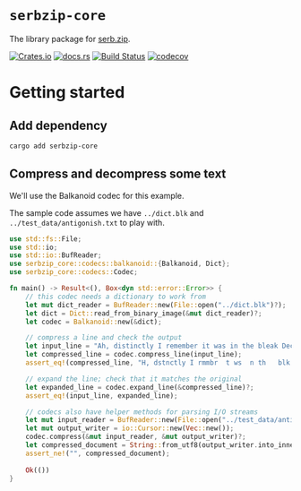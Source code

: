 # `serbzip-core`
The library package for [serb.zip](https://github.com/ekoutanov/serbzip).

[![Crates.io](https://img.shields.io/crates/v/serbzip_core?style=flat-square&logo=rust)](https://crates.io/crates/serbzip-core)
[![docs.rs](https://img.shields.io/badge/docs.rs-serbzip_core-blue?style=flat-square&logo=docs.rs)](https://docs.rs/serbzip-core)
[![Build Status](https://img.shields.io/github/actions/workflow/status/ekoutanov/serbzip/master.yml?branch=master&style=flat-square&logo=github)](https://github.com/ekoutanov/serbzip/actions/workflows/master.yml)
[![codecov](https://img.shields.io/codecov/c/github/ekoutanov/serbzip/master?style=flat-square&logo=codecov)](https://codecov.io/gh/ekoutanov/serbzip)

# Getting started
## Add dependency
```sh
cargo add serbzip-core
```

## Compress and decompress some text
We'll use the Balkanoid codec for this example.

The sample code assumes we have `../dict.blk` and `../test_data/antigonish.txt` to play with.

```rust
use std::fs::File;
use std::io;
use std::io::BufReader;
use serbzip_core::codecs::balkanoid::{Balkanoid, Dict};
use serbzip_core::codecs::Codec;

fn main() -> Result<(), Box<dyn std::error::Error>> {
    // this codec needs a dictionary to work from
    let mut dict_reader = BufReader::new(File::open("../dict.blk")?);
    let dict = Dict::read_from_binary_image(&mut dict_reader)?;
    let codec = Balkanoid::new(&dict);

    // compress a line and check the output
    let input_line = "Ah, distinctly I remember it was in the bleak December";
    let compressed_line = codec.compress_line(input_line);
    assert_eq!(compressed_line, "H, dstnctly I rmmbr  t ws  n th   blk Dcmbr");

    // expand the line; check that it matches the original
    let expanded_line = codec.expand_line(&compressed_line)?;
    assert_eq!(input_line, expanded_line);

    // codecs also have helper methods for parsing I/O streams
    let mut input_reader = BufReader::new(File::open("../test_data/antigonish.txt")?);
    let mut output_writer = io::Cursor::new(Vec::new());
    codec.compress(&mut input_reader, &mut output_writer)?;
    let compressed_document = String::from_utf8(output_writer.into_inner())?;
    assert_ne!("", compressed_document);
    
    Ok(())
}
```
